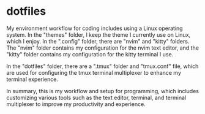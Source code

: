 # dotfiles
My environment workflow for coding includes using a Linux operating system. In the "themes" folder, I keep the theme I currently use on Linux, which I enjoy. In the ".config" folder, there are "nvim" and "kitty" folders. The "nvim" folder contains my configuration for the nvim text editor, and the "kitty" folder contains my configuration for the kitty terminal I use.

In the "dotfiles" folder, there are a ".tmux" folder and "tmux.conf" file, which are used for configuring the tmux terminal multiplexer to enhance my terminal experience.

In summary, this is my workflow and setup for programming, which includes customizing various tools such as the text editor, terminal, and terminal multiplexer to improve my productivity and experience.
